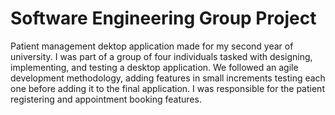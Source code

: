 # Software Engineering Group Project

Patient management dektop application made for my second year of university. I was part of a group of four individuals tasked with designing, implementing, and testing a desktop application. We followed an agile development methodology, adding features in small increments testing each one before adding it to the final application. I was responsible for the patient registering and appointment booking features.

